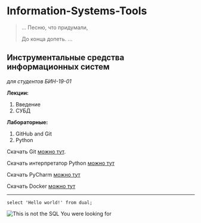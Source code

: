 # Information-Systems-Tools
> ...
> Песню, что придумали,
> 
> До конца допеть.
> ...

## Инструментальные средства информационных систем
*для студентов БИН-19-01* 

**Лекции:**
1. Введение
2. СУБД


**Лабораторные:**
1. GitHub and Git
2. Python


Скачать Git [можно тут](https://git-scm.com/download/win).

Скачать интерпретатор Python [можно тут](https://www.python.org/downloads/)

Скачать PyCharm [можно тут](https://www.jetbrains.com/ru-ru/pycharm/download/#section=windows)

Скачать Docker [можно тут](https://www.docker.com/products/docker-desktop/#/windows)

---

`select 'Hello world!' from dual;`

![This is not the SQL You were looking for](https://asktom.oracle.com/pls/apex/f?p=100:DOWNLOAD::APPLICATION_PROCESS=GET_IMAGE:::GET_TYPE,GET_ID:SUPP_NAME,NOT_THE_SQL_LOOKING_FOR)
